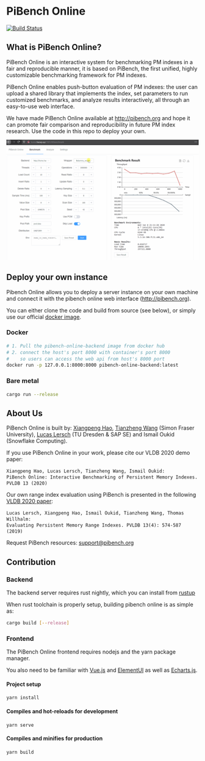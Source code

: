 # PiBench Online 

[![Build Status](https://travis-ci.org/XiangpengHao/pibench-online.svg?branch=master)](https://travis-ci.org/XiangpengHao/pibench-online)

## What is PiBench Online?

PiBench Online is an interactive system for benchmarking PM indexes in a fair and reproducible manner, it is based on PiBench, the first unified, highly customizable benchmarking framework for PM indexes.

PiBench Online enables push-button evaluation of PM indexes: the user can upload a shared library that implements the index, set parameters to run customized benchmarks, and analyze results interactively, all through an easy-to-use web interface.

We have made PiBench Online available at http://pibench.org and hope it can promote fair comparison and reproducibility in future PM index research. Use the code in this repo to deploy your own.

![](src/assets/readme-demo.gif)


## Deploy your own instance

Pibench Online allows you to deploy a server instance on your own machine and connect it with the pibench online web interface (http://pibench.org).

You can either clone the code and build from source (see below), or simply use our official [docker image]().

### Docker
```bash
# 1. Pull the pibench-online-backend image from docker hub
# 2. connect the host's port 8000 with container's port 8000
#    so users can access the web api from host's 8000 port
docker run -p 127.0.0.1:8000:8000 pibench-online-backend:latest
```

### Bare metal 
```bash
cargo run --release
```


## About Us

PiBench Online is built by: [Xiangpeng Hao](https://haoxp.xyz), [Tianzheng Wang](https://www2.cs.sfu.ca/~tzwang/) (Simon Fraser University), [Lucas Lersch](https://llersch.github.io/) (TU Dresden & SAP SE) and Ismail Oukid (Snowflake Computing).

If you use PiBench Online in your work, please cite our VLDB 2020 demo paper:

````
Xiangpeng Hao, Lucas Lersch, Tianzheng Wang, Ismail Oukid:
PiBench Online: Interactive Benchmarking of Persistent Memory Indexes. PVLDB 13 (2020)
````

Our own range index evaluation using PiBench is presented in the following [VLDB 2020 paper](http://www.vldb.org/pvldb/vol13/p574-lersch.pdf):
````
Lucas Lersch, Xiangpeng Hao, Ismail Oukid, Tianzheng Wang, Thomas Willhalm:
Evaluating Persistent Memory Range Indexes. PVLDB 13(4): 574-587 (2019)
````

Request PiBench resources: support@pibench.org

## Contribution

### Backend 
The backend server requires rust nightly, which you can install from [rustup](https://rustup.rs/) 

When rust toolchain is properly setup, building pibench online is as simple as:

```bash
cargo build [--release]
```

### Frontend

The PiBench Online frontend requires nodejs and the yarn package manager.

You also need to be familiar with [Vue.js](https://vuejs.org/) and [ElementUI](https://element.eleme.io/#/en-US) as well as [Echarts.js](echartsjs.com/).


#### Project setup
```
yarn install
```

#### Compiles and hot-reloads for development
```
yarn serve
```

#### Compiles and minifies for production
```
yarn build
```

